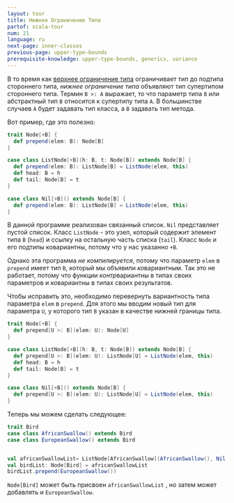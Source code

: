 ```yaml
---
layout: tour
title: Нижнее Ограничение Типа
partof: scala-tour
num: 21
language: ru
next-page: inner-classes
previous-page: upper-type-bounds
prerequisite-knowledge: upper-type-bounds, generics, variance
---
```


В то время как [верхнее ограничение типа](upper-type-bounds.html) ограничивает тип до подтипа стороннего типа, *нижнее ограничение типа* объявляют тип супертипом стороннего типа. Термин  `B >: A` выражает, то что параметр типа `B` или абстрактный тип `B` относится к супертипу типа `A`. В большинстве случаев `A` будет задавать тип класса, а `B` задавать тип метода.

Вот пример, где это полезно:

```scala mdoc:fail
trait Node[+B] {
  def prepend(elem: B): Node[B]
}

case class ListNode[+B](h: B, t: Node[B]) extends Node[B] {
  def prepend(elem: B): ListNode[B] = ListNode(elem, this)
  def head: B = h
  def tail: Node[B] = t
}

case class Nil[+B]() extends Node[B] {
  def prepend(elem: B): ListNode[B] = ListNode(elem, this)
}
```

В данной программе реализован связанный список. `Nil` представляет пустой список. Класс `ListNode` - это узел, который содержит элемент типа `B` (`head`) и ссылку на остальную часть списка (`tail`). Класс `Node` и его подтипы ковариантны, потому что у нас указанно `+B`.

Однако эта программа _не компилируется_, потому что параметр `elem` в `prepend` имеет тип `B`, который мы объявили *ко*вариантным. Так это не работает, потому что функции *контр*вариантны в типах своих параметров и *ко*вариантны в типах своих результатов.

Чтобы исправить это, необходимо перевернуть вариантность типа параметра `elem` в `prepend`. Для этого мы вводим новый тип для параметра `U`, у которого тип `B` указан в качестве нижней границы типа.

```scala mdoc
trait Node[+B] {
  def prepend[U >: B](elem: U): Node[U]
}

case class ListNode[+B](h: B, t: Node[B]) extends Node[B] {
  def prepend[U >: B](elem: U): ListNode[U] = ListNode(elem, this)
  def head: B = h
  def tail: Node[B] = t
}

case class Nil[+B]() extends Node[B] {
  def prepend[U >: B](elem: U): ListNode[U] = ListNode(elem, this)
}
```

Теперь мы можем сделать следующее:
```scala mdoc
trait Bird
case class AfricanSwallow() extends Bird
case class EuropeanSwallow() extends Bird


val africanSwallowList= ListNode[AfricanSwallow](AfricanSwallow(), Nil())
val birdList: Node[Bird] = africanSwallowList
birdList.prepend(EuropeanSwallow())
```
`Node[Bird]` может быть присвоен `africanSwallowList` , но затем может добавлять и `EuropeanSwallow`.

